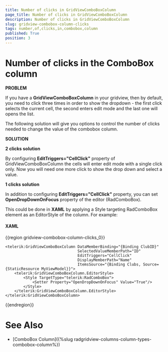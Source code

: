 ```yaml
---
title: Number of clicks in GridViewComboBoxColumn
page_title: Number of clicks in GridViewComboBoxColumn
description: Number of clicks in GridViewComboBoxColumn
slug: gridview-combobox-column-clicks
tags: number,of,clicks,in,combobox,column
published: True
position: 3
---
```


# Number of clicks in the ComboBox column

__PROBLEM__

If you have a __GridViewComboBoxColumn__ in your gridview, then by default, you need to click three times in order to show the dropdown - the first click selects the current cell, the second enters edit mode and the last one will opens the list.

The following solution will give you options to control the number of clicks needed to change the value of the combobox column.

__SOLUTION__

__2 clicks solution__

By configuring __EditTriggers="CellClick"__ property of GridViewComboBoxColumn the cells will enter edit mode with a single click only. Now you will need one more click to show the drop down and select a value.

__1 clicks solution__

In addition to configuring __EditTriggers="CellClick"__ property, you can set __OpenDropDownOnFocus__ property of the editor (RadComboBox). 

This could be done in __XAML__ by applying a Style targeting RadComboBox element as an EditorStyle of the column. For example:

#### __XAML__

{{region gridview-combobox-column-clicks_0}}

	<telerik:GridViewComboBoxColumn DataMemberBinding="{Binding ClubID}"
	                                SelectedValueMemberPath="ID"
	                                EditTriggers="CellClick"
	                                DisplayMemberPath="Name"
	                                ItemsSource="{Binding Clubs, Source={StaticResource MyViewModel}}">
        <telerik:GridViewComboBoxColumn.EditorStyle>
            <Style TargetType="telerik:RadComboBox">
                <Setter Property="OpenDropDownOnFocus" Value="True"/>
            </Style>
        </telerik:GridViewComboBoxColumn.EditorStyle>
    </telerik:GridViewComboBoxColumn>
{{endregion}}

# See Also

 * [ComboBox Column]({%slug radgridview-columns-column-types-combobox-column%}) 


